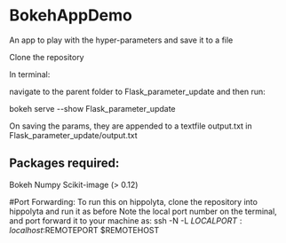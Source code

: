 # BokehAppDemo
An app to play with the hyper-parameters and save it to a file

Clone the repository 

In terminal:

navigate to the parent folder to Flask_parameter_update and then run:

bokeh serve --show Flask_parameter_update

On saving the params, they are appended to a textfile output.txt in Flask_parameter_update/output.txt
## Packages required:
Bokeh
Numpy
Scikit-image (> 0.12)

#Port Forwarding:
To run this on hippolyta, clone the repository into hippolyta and run it as before
Note the local port number on the terminal, and port forward it to your machine as:
ssh -N -L $LOCALPORT:localhost:$REMOTEPORT $REMOTEHOST

